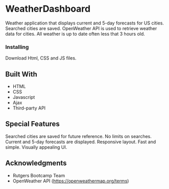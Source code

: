 # WeatherDashboard

Weather application that displays current and 5-day forecasts for US cities. Searched cities are saved. OpenWeather API is used to retrieve weather data for cities. All weather is up to date often less that 3 hours old.

 
### Installing

Download Html, CSS and JS files.

## Built With

* HTML
* CSS
* Javascript
* Ajax
* Third-party API

 
## Special Features
Searched cities are saved for future reference. No limits on searches. Current and 5-day forecasts are displayed. Responsive layout. Fast and simple. Visually appealing  UI.



## Acknowledgments

* Rutgers Bootcamp Team
* OpenWeather API (https://openweathermap.org/terms)




